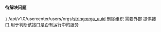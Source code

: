 #### 待解决问题

  `1` /api/v1.0/usercenter/users/orgs/<string:orga_uuid> 删除组织
      需要外部 提供接口,用于判断该接口是否有运行中的服务
      
    